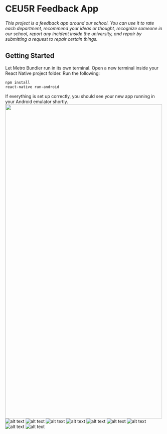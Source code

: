 # CEU5R Feedback App
###### This project is a feedback app around our school. You can use it to rate each department, recommend your ideas or thought, recognize someone in our school, report any incident inside the university, and repair by submitting a request to repair certain things.

## Getting Started 
Let Metro Bundler run in its own terminal. Open a new terminal inside your React Native project folder. Run the following:
```
npm install
react-native run-android
```
If everything is set up correctly, you should see your new app running in your Android emulator shortly.
<img src="(https://github.com/justineearlfern/Feedback_App/blob/master/photo/01.png" width="500" height="1000">
![alt text](https://github.com/justineearlfern/Feedback_App/blob/master/photo/01.png?=20x20)
![alt text](https://github.com/justineearlfern/Feedback_App/blob/master/photo/02.png?=20x20)
![alt text](https://github.com/justineearlfern/Feedback_App/blob/master/photo/03.png?=20x20)
![alt text](https://github.com/justineearlfern/Feedback_App/blob/master/photo/04.png?=20x20)
![alt text](https://github.com/justineearlfern/Feedback_App/blob/master/photo/05.png?=20x20)
![alt text](https://github.com/justineearlfern/Feedback_App/blob/master/photo/06.png?=20x20)
![alt text](https://github.com/justineearlfern/Feedback_App/blob/master/photo/07.png?=20x20)
![alt text](https://github.com/justineearlfern/Feedback_App/blob/master/photo/08.png?=20x20)
![alt text](https://github.com/justineearlfern/Feedback_App/blob/master/photo/09.png?=20x20)



